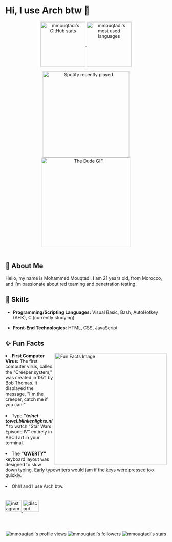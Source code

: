 # Hi, I use Arch btw 👋

<p href="https://github.com/mmouqtadi?tab=repositories" align="center" style="display: flex; justify-content: center; align-items: center; gap: 10px;">
  <a href="https://github.com/mmouqtadi?tab=repositories">
    <img align="center" alt="mmouqtadi's GitHub stats" src="https://github-readme-stats.vercel.app/api?username=mmouqtadi&hide_title=true&show_icons=true&count_private=true&theme=chartreuse-dark&icon_color=00ff00&border_color=00ff00&border_radius=12&card_width=436" style="vertical-align: middle;" height="140" />
    <img align="center" alt="mmouqtadi's most used languages" src="https://github-readme-stats.vercel.app/api/top-langs/?username=mmouqtadi&layout=compact&theme=chartreuse-dark&show_icons=true&icon_color=00ff00&border_color=00ff00&border_radius=12" style="vertical-align: middle;" height="139.5" />
  </a>
</p>


<div align = center>
  <a href="https://open.spotify.com/user/31gh775f3vg7pqh2oqo5q5wpu2ju">
    <img align="center" src="https://spotify-recently-played-readme.vercel.app/api?user=31gh775f3vg7pqh2oqo5q5wpu2ju&count=5&unique=true" height="270" alt="Spotify recently played" />
  </a>
  <img align="center" src="https://media1.tenor.com/m/It_zwL75XXQAAAAd/the-big-lebowski-the-dude.gif" height="280" alt="The Dude GIF" />
</div>

<br clear="both">
<h2 align="left">💫 About Me</h2>
<p align="left">Hello, my name is Mohammed Mouqtadi. I am 21 years old, from Morocco, and I'm passionate about red teaming and penetration testing.</p>


<h2 align="left">🔧 Skills</h2>

- **Programming/Scripting Languages:** Visual Basic, Bash, AutoHotkey (AHK), C (currently studying)

- **Front-End Technologies:** HTML, CSS, JavaScript


<h2>✨ Fun Facts</h2>

<img align = right src="https://media.tenor.com/CDPuQi4b_S0AAAAd/the-big-lebowski-coen-brothers.gif" height="350" alt="Fun Facts Image" />
<li><strong>First Computer Virus:</strong> The first computer virus, called the "Creeper system," was created in 1971 by Bob Thomas. It displayed the message, "I'm the creeper, catch me if you can!"</li><br>
<li>Type <strong><em>"telnet towel.blinkenlights.nl"</em></strong> to watch "Star Wars Episode IV" entirely in ASCII art in your terminal.</li><br>
<li>The <strong>"QWERTY"</strong> keyboard layout was designed to slow down typing. Early typewriters would jam if the keys were pressed too quickly.</li><br>
<li>Ohh! and I use Arch btw.</li>	

<div align="left">
<br><br>
<a href="https://www.instagram.com/mohammed_mouqtadi/" >
  <img src="https://raw.githubusercontent.com/maurodesouza/profile-readme-generator/master/src/assets/icons/social/instagram/default.svg" width="50" height="38" alt="instagram logo"  />
</a>
<a href="https://discord.com/users/1189395486927491152">
  <img src="https://raw.githubusercontent.com/maurodesouza/profile-readme-generator/master/src/assets/icons/social/discord/default.svg" width="50" height="38" alt="discord logo"  />
</a>
</div>

<br clear="both">
<h1></h1>

<div align="center">
	<img alt="mmouqtadi's profile views" src="https://badges.pufler.dev/visits/mmouqtadi/mmouqtadi?style=flat&logo=github&logoColor=green&label=Profile%20views&labelColor=000&color=00c000"/>
	<img alt="mmouqtadi's followers" src="https://img.shields.io/github/followers/mmouqtadi?style=flat&logo=github&logoColor=green&labelColor=000&color=00c000" />
	<img alt="mmouqtadi's stars" src="https://img.shields.io/github/stars/mmouqtadi?style=flat&logo=github&logoColor=green&label=stars&labelColor=000&color=0" />
</div>
